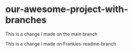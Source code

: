 # our-awesome-project-with-branches

This is a change I made on the main branch

This is a change I made on Frankies-readme-branch
